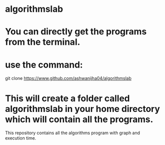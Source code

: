 # algorithmslab

# You can directly get the programs from the terminal.
# use the command: 
git clone https://www.github.com/ashwanijha04/algorithmslab

# This will create a folder called algorithmslab in your home directory which will contain all the programs.
This repository contains all the algorithms program with graph and execution time.
